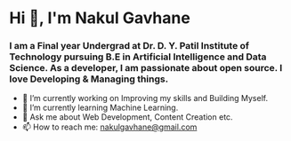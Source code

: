 # Hi 👋, I'm Nakul Gavhane

### I am a Final year Undergrad at Dr. D. Y. Patil Institute of Technology pursuing B.E in Artificial Intelligence and Data Science. As a developer, I am passionate about open source. I love Developing & Managing things.

- 🔭 I’m currently working on Improving my skills and Building Myself.
- 🌱 I’m currently learning Machine Learning.
- 👯 Ask me about Web Development, Content Creation etc.
- 📫 How to reach me: nakulgavhane@gmail.com

